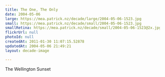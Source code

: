 ```yaml
---
title: The One, The Only
date: 2004-05-06
large: https://mea.patrick.nz/decade/large/2004-05-06-1523.jpg
small: https://mea.patrick.nz/decade/small/2004-05-06-1523.jpg
smallRetina: https://mea.patrick.nz/decade/small/2004-05-06-1523@2x.jpg
flickrUrl: null
photoId: null
createdAt: 2011-01-30 11:07:15.52878
updatedAt: 2004-05-06 21:49:21
layout: decade-image

---
```

The Wellington Sunset
